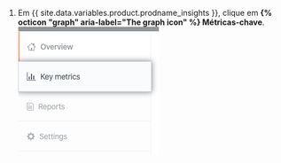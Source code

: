 1. Em {{ site.data.variables.product.prodname_insights }}, clique em **{% octicon "graph" aria-label="The graph icon" %} Métricas-chave**. ![Aba de Métricas Chave](/assets/images/help/insights/key-metrics-tab.png)